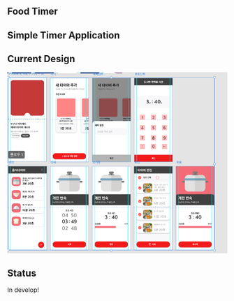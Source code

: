 ## Food Timer

## Simple Timer Application

## Current Design

![design](./preview_design.png)

## Status
In develop!